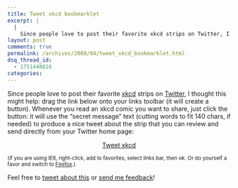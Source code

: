 ```yaml
---
title: Tweet xkcd bookmarklet
excerpt: |
  |
    Since people love to post their favorite xkcd strips on Twitter, I thought this might help: drag the link below onto your links toolbar (it will create a button). Whenever you read an xkcd comic you want to share, just...
layout: post
comments: true
permalink: /archives/2009/04/tweet_xkcd_bookmarklet.html
dsq_thread_id:
  - 1751448816
categories:
---
```

Since people love to post their favorite [xkcd][1] strips on [Twitter][2], I thought this might help: drag the link below onto your links toolbar (it will create a button). Whenever you read an xkcd comic you want to share, just click the button: it will use the &#8220;secret message&#8221; text (cutting words to fit 140 chars, if needed) to produce a nice tweet about the strip that you can review and send directly from your Twitter home page:

<p style="text-align: center;">
  <a href="javascript:(function(){var%20c=document.images;tv='';for(var%20i=0;i<c.length;i++){t=c[i].title;if(t&&(t!='')){tv=t;break}}l=location.href;h='';if(tv!=''){while(tv&&(l.length+tv.length+4>140)){tv=tv.match(/.*\s/);if(tv){tv=tv[0].substring(0,tv[0].length-1)};h='...';}location.href='http://twitter.com/home?status='+tv+h+'%20'+l;}else{alert('No%20xkcd%20strip%20found')}})();">Tweet xkcd</a>
</p>

<div style="text-align: left;">
  <small>(if you are using IE6, right-click, add to favorites, select links bar, then ok. Or do yourself a favor and switch to <a href="http://getfirefox.com">Firefox</a>.)</small>
</div>

Feel free to [tweet about this][3] or [send me feedback][4]!

 [1]: http://xkcd.com
 [2]: http://twitter.com
 [3]: http://twitter.com/home?status=Use%20this%20bookmarklet%20to%20tweet%20xkcd%20comics%20easily%20(by%20@chesterbr):%20http://tinyurl.com/tweetxkcd
 [4]: http://twitter.com/chesterbr